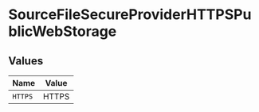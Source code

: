 # SourceFileSecureProviderHTTPSPublicWebStorage


## Values

| Name    | Value   |
| ------- | ------- |
| `HTTPS` | HTTPS   |